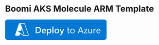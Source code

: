 # Boomi AKS Molecule ARM Template


[![Deploy To Azure](https://raw.githubusercontent.com/Azure/azure-quickstart-templates/master/1-CONTRIBUTION-GUIDE/images/deploytoazure.svg?sanitize=true)](https://portal.azure.com/#create/Microsoft.Template/uri/https%3A%2F%2Fraw.githubusercontent.com%2Fvenkateshreddy5353%2Fboomi-azure-kubernetes-molecule%2Fmain%2FmainTemplate.json%3FcreateUIDefinitionUri%3Dhttps%253A%252F%252Fraw.githubusercontent.com%252Fvenkateshreddy5353%252Fboomi-azure-kubernetes-molecule%252Fmain%252FcreateUiDefinition.json)


